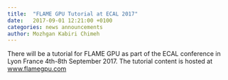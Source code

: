 ```yaml
---
title:  "FLAME GPU Tutorial at ECAL 2017"
date:   2017-09-01 12:21:00 +0100
categories: news announcements
author: Mozhgan Kabiri Chimeh
---
```

There will be a tutorial for FLAME GPU as part of the ECAL conference in Lyon France 4th-8th September 2017. The tutorial content is hosted at <a href="www.flamegpu.com">www.flamegpu.com</a> 